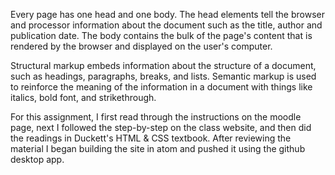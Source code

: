 Every page has one head and one body. The head elements tell the browser and processor information about the document such as the title, author and publication date. The body contains the bulk of the page's content that is rendered by the browser and displayed on the user's computer.

Structural markup embeds information about the structure of a document, such as headings, paragraphs, breaks, and lists. Semantic markup is used to reinforce the meaning of the information in a document with things like italics, bold font, and strikethrough.

For this assignment, I first read through the instructions on the moodle page, next I followed the step-by-step on the class website, and then did the readings in Duckett's HTML & CSS textbook. After reviewing the material I began building the site in atom and pushed it using the github desktop app. 

